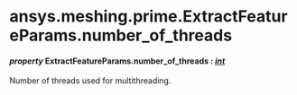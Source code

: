 <a id="ansys-meshing-prime-extractfeatureparams-number-of-threads"></a>

# ansys.meshing.prime.ExtractFeatureParams.number_of_threads

<a id="ansys.meshing.prime.ExtractFeatureParams.number_of_threads"></a>

#### *property* ExtractFeatureParams.number_of_threads *: [int](https://docs.python.org/3.11/library/functions.html#int)*

Number of threads used for multithreading.

<!-- !! processed by numpydoc !! -->
